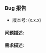 <!-- issue说明：为了减少沟通成本，请严格按照以下模板填写issue！否则issue将被直接close掉！ -->

<!-- 请尽可能详细的描述问题出现的场景！按照模板的格式填写！在填写时也请删除注释行！ -->

### Bug 报告

- 版本号: (x.x.x)

#### 问题描述:

<!-- 比如：我在使用grid中的float类型的控件编辑的时候，无法通过小键盘输入减号 -->

#### 需求描述:

<!-- 比如：希望能通过小键盘输入减号 -->


